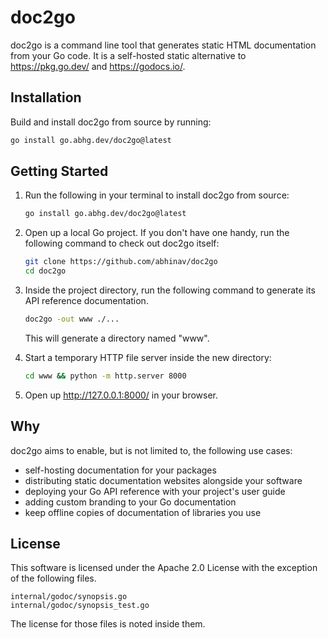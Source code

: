# doc2go

doc2go is a command line tool
that generates static HTML documentation from your Go code.
It is a self-hosted static alternative to
https://pkg.go.dev/ and https://godocs.io/.

## Installation

Build and install doc2go from source by running:

```bash
go install go.abhg.dev/doc2go@latest
```

## Getting Started

1. Run the following in your terminal to install doc2go from source:

    ```bash
    go install go.abhg.dev/doc2go@latest
    ```

2. Open up a local Go project.
   If you don't have one handy,
   run the following command to check out doc2go itself:

    ```bash
    git clone https://github.com/abhinav/doc2go
    cd doc2go
    ```

3. Inside the project directory,
   run the following command to generate its API reference documentation.

    ```bash
    doc2go -out www ./...
    ```

    This will generate a directory named "www".

4. Start a temporary HTTP file server inside the new directory:

    ```bash
    cd www && python -m http.server 8000
    ```

5. Open up http://127.0.0.1:8000/ in your browser.

## Why

doc2go aims to enable, but is not limited to,
the following use cases:

* self-hosting documentation for your packages
* distributing static documentation websites alongside your software
* deploying your Go API reference with your project's user guide
* adding custom branding to your Go documentation
* keep offline copies of documentation of libraries you use

## License

This software is licensed under the Apache 2.0 License
with the exception of the following files.

    internal/godoc/synopsis.go
    internal/godoc/synopsis_test.go

The license for those files is noted inside them.
